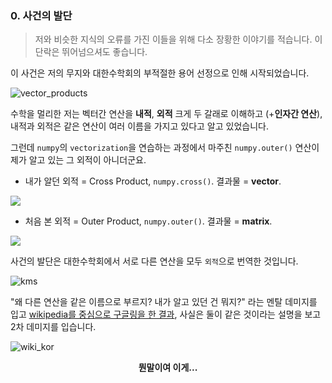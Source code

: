 ### 0. 사건의 발단

> 저와 비슷한 지식의 오류를 가진 이들을 위해 다소 장황한 이야기를 적습니다.
> 이 단락은 뛰어넘으셔도 좋습니다.

이 사건은 저의 무지와 대한수학회의 부적절한 용어 선정으로 인해 시작되었습니다.

![vector_products](/images/vector_products.PNG)

수학을 멀리한 저는 벡터간 연산을 **내적**, **외적** 크게 두 갈래로 이해하고 (+**인자간 연산**), 내적과 외적은 같은 연산이 여러 이름을 가지고 있다고 알고 있었습니다.

그런데 `numpy`의 `vectorization`을 연습하는 과정에서 마주친 `numpy.outer()` 연산이 제가 알고 있는 그 외적이 아니더군요.

* 내가 알던 외적 = Cross Product,  `numpy.cross()`.  결과물 = **vector**. 

<img src="https://latex.codecogs.com/gif.latex?\mathbf{a} \times \mathbf{b} = \begin{bmatrix}\mathbf{i}&\mathbf{j}&\mathbf{k} \\a_{1}&a_{2}&a_{3} \\b_{1}&b_{2}&b_{3} \\\end{bmatrix} = (a_{2}b_{3}-a_{3}b_{2})\mathbf{i} + (a_{3}b_{1}-a_{1}b_{3})\mathbf{j} + (a_{1}b_{2}-a_{2}b_{1})\mathbf{k}">

* 처음 본 외적 = Outer Product,  `numpy.outer()`.  결과물 = **matrix**.

<img src="https://latex.codecogs.com/gif.latex?\mathbf{a} \otimes \mathbf{b} = \mathbf{a}\mathbf{b}^\top = \begin{bmatrix}a_{1}\\a_{2}\\a_{3}\end{bmatrix}\begin{bmatrix}b_{1}&b_{2}&b_{3}\end{bmatrix}=\begin{bmatrix}a_{1}b_{1}&a_{1}b_{2}&a_{1}b_{3}\\a_{2}b_{1}&a_{2}b_{2}&a_{2}b_{3}\\a_{3}b_{1}&a_{3}b_{2}&a_{3}b_{3}\\ \end{bmatrix}">



사건의 발단은 대한수학회에서 서로 다른 연산을 모두 `외적`으로 번역한 것입니다.

![kms](/images/kms_term.PNG)

"왜 다른 연산을 같은 이름으로 부르지? 내가 알고 있던 건 뭐지?" 라는 멘탈 데미지를 입고 [wikipedia를 중심으로 구글링을 한 결과](https://ko.wikipedia.org/wiki/%EC%99%B8%EC%A0%81), 사실은 둘이 같은 것이라는 설명을 보고 2차 데미지를 입습니다.

![wiki_kor](/images/wiki_kor01.PNG)
<p align='center'><b>뭔말이여 이게...</b></p>








